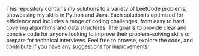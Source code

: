 This repository contains my solutions to a variety of LeetCode problems, showcasing my skills in Python and Java. Each solution is optimized for efficiency and includes a range of coding challenges, from easy to hard, covering algorithms and data structures. The goal is to provide clear and concise code for anyone looking to improve their problem-solving skills or prepare for technical interviews. Feel free to browse, explore the code, and contribute if you have any suggestions for improvements!
